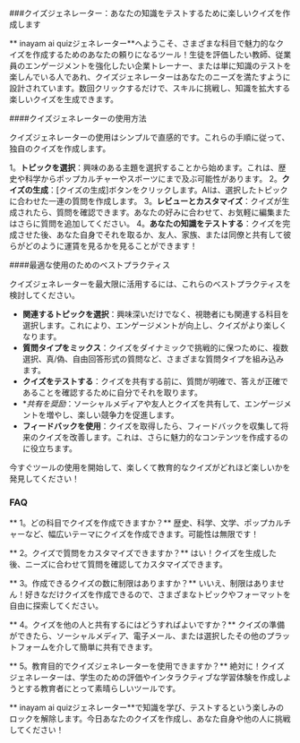 ###クイズジェネレーター：あなたの知識をテストするために楽しいクイズを作成します

** inayam ai quizジェネレーター**へようこそ、さまざまな科目で魅力的なクイズを作成するためのあなたの頼りになるツール！生徒を評価したい教師、従業員のエンゲージメントを強化したい企業トレーナー、または単に知識のテストを楽しんでいる人であれ、クイズジェネレーターはあなたのニーズを満たすように設計されています。数回クリックするだけで、スキルに挑戦し、知識を拡大する楽しいクイズを生成できます。

####クイズジェネレーターの使用方法

クイズジェネレーターの使用はシンプルで直感的です。これらの手順に従って、独自のクイズを作成します。

1。**トピックを選択**：興味のある主題を選択することから始めます。これは、歴史や科学からポップカルチャーやスポーツにまで及ぶ可能性があります。
2。**クイズの生成**：[クイズの生成]ボタンをクリックします。AIは、選択したトピックに合わせた一連の質問を作成します。
3。**レビューとカスタマイズ**：クイズが生成されたら、質問を確認できます。あなたの好みに合わせて、お気軽に編集またはさらに質問を追加してください。
4。**あなたの知識をテストする**：クイズを完成させた後、あなた自身でそれを取るか、友人、家族、または同僚と共有して彼らがどのように運賃を見るかを見ることができます！

####最適な使用のためのベストプラクティス

クイズジェネレーターを最大限に活用するには、これらのベストプラクティスを検討してください。

-  **関連するトピックを選択**：興味深いだけでなく、視聴者にも関連する科目を選択します。これにより、エンゲージメントが向上し、クイズがより楽しくなります。
-  **質問タイプをミックス**：クイズをダイナミックで挑戦的に保つために、複数選択、真/偽、自由回答形式の質問など、さまざまな質問タイプを組み込みます。
-  **クイズをテストする**：クイズを共有する前に、質問が明確で、答えが正確であることを確認するために自分でそれを取ります。
-  **共有を奨励*：ソーシャルメディアや友人とクイズを共有して、エンゲージメントを増やし、楽しい競争力を促進します。
-  **フィードバックを使用**：クイズを取得したら、フィードバックを収集して将来のクイズを改善します。これは、さらに魅力的なコンテンツを作成するのに役立ちます。

今すぐツールの使用を開始して、楽しくて教育的なクイズがどれほど楽しいかを発見してください！

### FAQ

** 1。どの科目でクイズを作成できますか？**
歴史、科学、文学、ポップカルチャーなど、幅広いテーマにクイズを作成できます。可能性は無限です！

** 2。クイズで質問をカスタマイズできますか？**
はい！クイズを生成した後、ニーズに合わせて質問を確認してカスタマイズできます。

** 3。作成できるクイズの数に制限はありますか？**
いいえ、制限はありません！好きなだけクイズを作成できるので、さまざまなトピックやフォーマットを自由に探索してください。

** 4。クイズを他の人と共有するにはどうすればよいですか？**
クイズの準備ができたら、ソーシャルメディア、電子メール、または選択したその他のプラットフォームを介して簡単に共有できます。

** 5。教育目的でクイズジェネレーターを使用できますか？**
絶対に！クイズジェネレーターは、学生のための評価やインタラクティブな学習体験を作成しようとする教育者にとって素晴らしいツールです。

** inayam ai quizジェネレーター**で知識を学び、テストするという楽しみのロックを解除します。今日あなたのクイズを作成し、あなた自身や他の人に挑戦してください！